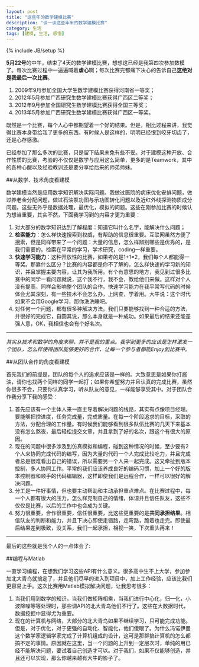 ```yaml
---
layout: post
title: "这些年的数学建模比赛"
description: "谈一谈这些年来的数学建模比赛"
category: 生活
tags: [建模, 生活, 感悟]
---
```

{% include JB/setup %}

**5月22号**的中午，结束了4天的数学建模比赛，想想这已经是我第四次参加数模了。每次比赛过程中一遍遍喊着**虐心**啊；每次比赛完都痛下决心的告诉自己**这绝对是我最后一次比赛**。

1. 2009年9月参加全国大学生数学建模比赛获得河南省一等奖；
2. 2012年5月参加广西研究生数学建模比赛获得广西区二等奖；
3. 2012年9月参加全国研究生数学建模比赛获得全国三等奖；
4. 2013年5月参加广西研究生数学建模比赛获得广西区一等奖。

既然是一个比赛，每个人心中都期望着一个好的结果。但是，相比过程来讲，我觉得比赛本身带给我了更多的东西。有时候人是这样的，明明已经恨到咬牙切齿了，还是心存感激。

已经参加了那么多次的比赛，只是留下结果未免有些不妥。对于建模这种开放、合作性质的比赛，考验的不仅仅是数学与应用这么简单，更多的是Teamwork，其中的各种心酸以及经验教训还是要分享给后来的师弟师妹。

##从数学、技术角度看建模

数学建模当然是应用数学知识解决实际问题。我做过医院的病床优化安排问题，做过养老金分配问题，做过石油泵功图与示功图转化问题以及近红外线探测物质成分问题。这些无外乎是数据处理，最优化，模拟的问题。这些在刚参加比赛的时候认为想当重要，其实不然，下面我学习到的内容才更为重要：

1. 对大部分的数学知识达到了解程度：知道它叫什么名字，能解决什么问题；
2. **检索能力**：怎么样快速搜索到权威，有帮助的信息很重要。互联网虽然方便了搜索，但是同样带来了一个问题：大量的信息，怎么样辨别哪些是优秀的，是我们需要的。检索在平常的学习，学术研究，coding一样重要。
3. **快速学习能力**：这种开放性的比赛，如果考的是1+1=2，我们每个人都能得一等奖。那靠什么区分？比赛的内容都是你不了解的，怎么样快速的学习新的知识，并且掌握主要内容，让其为我所用。有个有意思的地方，我见到过很多比赛中的同学一看问题就说，这个我不行，我不会，教给他们来做。这样对个人没有提高，同样会影响整个团队的合作。快速学习能力在我平常写代码的时候体会尤其深刻，有一些技术不会怎么办，上网查，学着用。大牛说：这个时代如果不会用Google学习，那你洗洗睡吧。
4. 对任何一个问题，都有很多种解决方法。我们只要能够找到一种合适的方法，并很好的完成它，自圆其说，那么本身就是一种成功。如果最后的结果还能差强人意，OK，我相信也会有个好名次。

***

*其实从技术和数学的角度来聊，并不是我的重点。我学到更多的应该是怎样激发一个团队，怎么样使得团队能够更好的合作，让每一个参与者都能Enjoy到比赛中。*

##从团队合作的角度看建模

首先我们的前提是，团队的每个人的追求应该是一样的。大致意思是如果你打酱油，请你也找两个同样的同学一起打；如果你希望努力并且认真的完成比赛，虽然你很多不会，只要你认真学习，听从队友的意见，一样能够享受其中。对于团队合作我分享下我的感受：

1. 首先应该有一个主体人来一直主导着解决问题的线路，其实有点像项目经理。要能够把控进度，任务完成量，完成质量。在每一个阶段追求的目标，采取的方法，分配合理的工作量。有时候我们能够看到很多队伍比赛的几天下来基本没有怎么熬夜，最后轻松提交文章，并且拿到了好的名次，跟这个有很大的原因。
2. 现在的问题中很多涉及到仿真模拟和编程，碰到这种情况的时候，至少要有2个人来协同完成代码的编写，因为大量的代码一个人完成比较吃力，并且完成者总是很难看出自己的错误，所以需要另一个人来一起完成。这又牵扯到版本控制，多人协同工作。平常的我们应该养成良好的编码习惯，加上一个好的版本控制器和顺手的代码编辑器，这样即使我们是远程合作，一样可以很好的解决问题。
3. 分工是一件好事情，但也要主动帮助和主动承担重点难点。在比赛过程中，每一个人都有很大的压力，怎么样克制自己的情绪，体谅并且信任队友，这些不仅仅是比赛，以后的工作中也会成为关键。
4. 努力很重要，合作很重要，信任很重要，比这些更重要的是**共同承担结果**。相信队友的判断和能力，并且下决心即使走错路，走弯路，跪着也走完。即使最后结果差到极致，没关系，我们一起承担，相视一笑，下次重头再来！

***

最后的这些就是我个人的一点体会了:

##编程与Matlab

一直学习编程，在想我们学习这些API有什么意义。很多高中生不上大学，参加参加北大青鸟就搞定了，并且他们尽早的进入到项目中，加上工作经验，应该比我们更容易上手。这次比赛用Matlab模拟解决问题，让我思考很多：

1. 当我们用到数学的知识，当我们做矩阵相乘，当我们进行中心化，归一化，小波降噪等等处理时，那些调API的北大青鸟他们不行了。这些在大数据时代，数据挖掘中显得尤为重要。
2. 现在的计算机与网络，大部分的北大青鸟如果不继续学习，只可能完成功能。但是，对于优化，对于更强的自动化、智能化，他们傻眼了。为什么冯诺伊曼这个数学家逻辑学家完成了计算机组成的设计，这可是那群搞计算机的怎么都搞不定的事情。原因就在这里，当一个问题的上升到一定层次时，单纯的用已经不能解决问题，要试着自己创造才可以。对于我们，如果不仅能够创造，并且还可以实现，那么你越来越有大牛的影子了。
